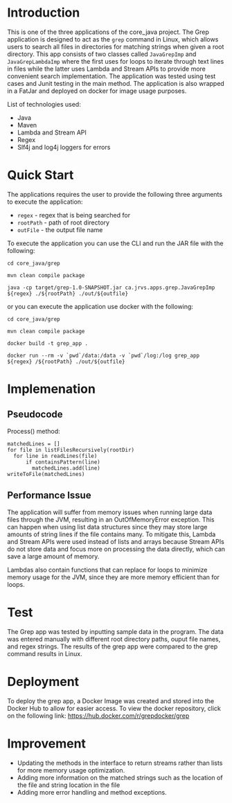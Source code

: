 # Introduction
This is one of the three applications of the core_java project. The Grep application is designed to act as the `grep` command in Linux, which allows users to search all files in directories for matching strings when given a root directory. This app consists of two classes called `JavaGrepImp` and `JavaGrepLambdaImp` where the first uses for loops to iterate through text lines in files while the latter uses Lambda and Stream APIs to provide more convenient search implementation. The application was tested using test cases and Junit testing in the main method. The application is also wrapped in a FatJar and deployed on docker for image usage purposes.

List of technologies  used:
- Java
- Maven
- Lambda and Stream API
- Regex
- Slf4j and log4j loggers for errors

# Quick Start
The applications requires the user to provide the following three arguments to execute the application:
- `regex` - regex that is being searched for
- `rootPath` - path of root directory
- `outFile` - the output file name

To execute the application you can use the CLI and run the JAR file with the following:

`cd core_java/grep`

`mvn clean compile package`
    
 `java -cp target/grep-1.0-SNAPSHOT.jar ca.jrvs.apps.grep.JavaGrepImp ${regex} ./${rootPath} ./out/${outfile}`
 
 or you can execute the application use docker with the following:
 
`cd core_java/grep`

`mvn clean compile package`

`docker build -t grep_app .`

```docker run --rm -v `pwd`/data:/data -v `pwd`/log:/log grep_app ${regex} /${rootPath} ./out/${outfile}```

# Implemenation
## Pseudocode
Process() method:
```
matchedLines = []
for file in listFilesRecursively(rootDir)
  for line in readLines(file)
      if containsPattern(line)
        matchedLines.add(line)
writeToFile(matchedLines)
```

## Performance Issue
The application will suffer from memory issues when running large data files through the JVM, resulting in an OutOfMemoryError exception. This can happen when using list data structures since they may store large amounts of string lines if the file contains many. To mitigate this, Lambda and Stream APIs were used instead of lists and arrays because Stream APIs do not store data and focus more on processing the data directly, which can save a large amount of memory.

Lambdas also contain functions that can replace for loops to minimize memory usage for the JVM, since they are more memory efficient than for loops.

# Test
The Grep app was tested by inputting sample data in the program. The data was entered manually with different root directory paths, ouput file names, and regex strings. The results of the grep app were compared to the grep command results in Linux.

# Deployment
To deploy the grep app, a Docker Image was created and stored into the Docker Hub to allow for easier access. To view the docker repository, click on the following link:
https://hub.docker.com/r/grepdocker/grep

# Improvement
- Updating the methods in the interface to return streams rather than lists for more memory usage optimization.
- Adding more information on the matched strings such as the location of the file and string location in the file
- Adding more error handling and method exceptions.
